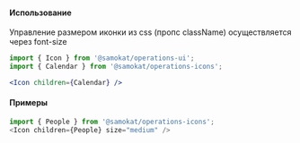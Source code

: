 #### Использование

Управление размером иконки из css (пропс className) осуществляется через font-size

```jsx static
import { Icon } from '@samokat/operations-ui';
import { Calendar } from '@samokat/operations-icons';

<Icon children={Calendar} />
```

#### Примеры
```js
import { People } from '@samokat/operations-icons';
<Icon children={People} size="medium" />
```